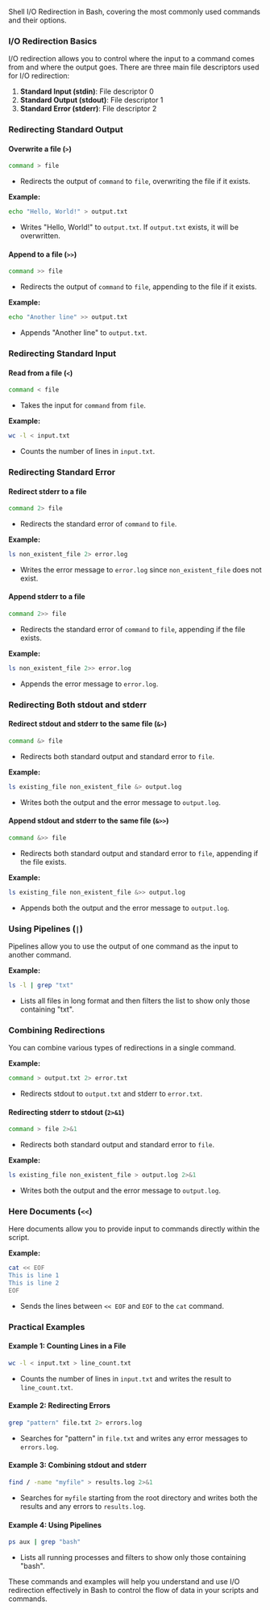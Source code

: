 Shell I/O Redirection in Bash, covering the most commonly used commands and their options.

### I/O Redirection Basics

I/O redirection allows you to control where the input to a command comes from and where the output goes. There are three main file descriptors used for I/O redirection:

1. **Standard Input (stdin)**: File descriptor 0
2. **Standard Output (stdout)**: File descriptor 1
3. **Standard Error (stderr)**: File descriptor 2

### Redirecting Standard Output

#### Overwrite a file (`>`)
```sh
command > file
```
- Redirects the output of `command` to `file`, overwriting the file if it exists.

**Example:**
```sh
echo "Hello, World!" > output.txt
```
- Writes "Hello, World!" to `output.txt`. If `output.txt` exists, it will be overwritten.

#### Append to a file (`>>`)
```sh
command >> file
```
- Redirects the output of `command` to `file`, appending to the file if it exists.

**Example:**
```sh
echo "Another line" >> output.txt
```
- Appends "Another line" to `output.txt`.

### Redirecting Standard Input

#### Read from a file (`<`)
```sh
command < file
```
- Takes the input for `command` from `file`.

**Example:**
```sh
wc -l < input.txt
```
- Counts the number of lines in `input.txt`.

### Redirecting Standard Error

#### Redirect stderr to a file
```sh
command 2> file
```
- Redirects the standard error of `command` to `file`.

**Example:**
```sh
ls non_existent_file 2> error.log
```
- Writes the error message to `error.log` since `non_existent_file` does not exist.

#### Append stderr to a file
```sh
command 2>> file
```
- Redirects the standard error of `command` to `file`, appending if the file exists.

**Example:**
```sh
ls non_existent_file 2>> error.log
```
- Appends the error message to `error.log`.

### Redirecting Both stdout and stderr

#### Redirect stdout and stderr to the same file (`&>`)
```sh
command &> file
```
- Redirects both standard output and standard error to `file`.

**Example:**
```sh
ls existing_file non_existent_file &> output.log
```
- Writes both the output and the error message to `output.log`.

#### Append stdout and stderr to the same file (`&>>`)
```sh
command &>> file
```
- Redirects both standard output and standard error to `file`, appending if the file exists.

**Example:**
```sh
ls existing_file non_existent_file &>> output.log
```
- Appends both the output and the error message to `output.log`.

### Using Pipelines (`|`)

Pipelines allow you to use the output of one command as the input to another command.

**Example:**
```sh
ls -l | grep "txt"
```
- Lists all files in long format and then filters the list to show only those containing "txt".

### Combining Redirections

You can combine various types of redirections in a single command.

**Example:**
```sh
command > output.txt 2> error.txt
```
- Redirects stdout to `output.txt` and stderr to `error.txt`.

#### Redirecting stderr to stdout (`2>&1`)
```sh
command > file 2>&1
```
- Redirects both standard output and standard error to `file`.

**Example:**
```sh
ls existing_file non_existent_file > output.log 2>&1
```
- Writes both the output and the error message to `output.log`.

### Here Documents (`<<`)

Here documents allow you to provide input to commands directly within the script.

**Example:**
```sh
cat << EOF
This is line 1
This is line 2
EOF
```
- Sends the lines between `<< EOF` and `EOF` to the `cat` command.

### Practical Examples

#### Example 1: Counting Lines in a File
```sh
wc -l < input.txt > line_count.txt
```
- Counts the number of lines in `input.txt` and writes the result to `line_count.txt`.

#### Example 2: Redirecting Errors
```sh
grep "pattern" file.txt 2> errors.log
```
- Searches for "pattern" in `file.txt` and writes any error messages to `errors.log`.

#### Example 3: Combining stdout and stderr
```sh
find / -name "myfile" > results.log 2>&1
```
- Searches for `myfile` starting from the root directory and writes both the results and any errors to `results.log`.

#### Example 4: Using Pipelines
```sh
ps aux | grep "bash"
```
- Lists all running processes and filters to show only those containing "bash".

These commands and examples will help you understand and use I/O redirection effectively in Bash to control the flow of data in your scripts and commands.